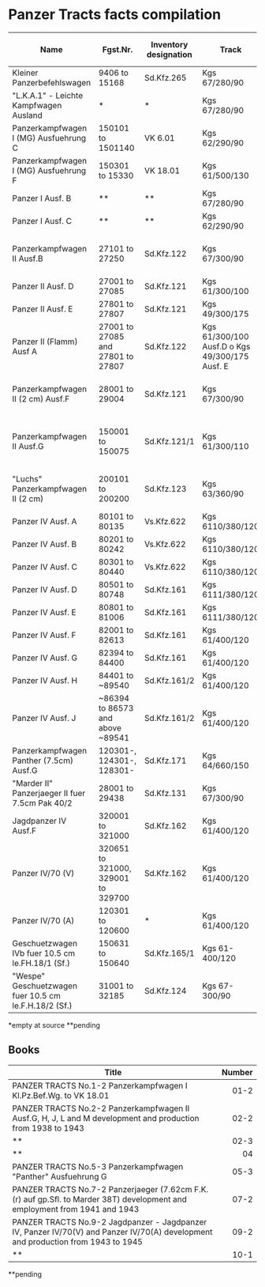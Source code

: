 # Panzer Tracts facts compilation

|Name|Fgst.Nr.|Inventory designation|Track|Links per side|Description|Panzer Tracts source|Page|
|----|--------|---------------------|-----|--------------:|-----------|--------------------:|----:|
|Kleiner Panzerbefehlswagen                            | 9406 to 15168                      | Sd.Kfz.265   | Kgs 67/280/90                                   | 100 | Dry pin 260 (275)                    |  01-2 |   1-120 |
|"L.K.A.1" - Leichte Kampfwagen Ausland                | *                                  | *            | Kgs 67/280/90                                   | 100 | Dry pin                              |  01-2 |   1-145 |
|Panzerkampfwagen I (MG) Ausfuehrung C                 | 150101 to 1501140                  | VK 6.01      | Kgs 62/290/90                                   |  89 | Dry pin                              |  01-2 |   1-158 |
|Panzerkampfwagen I (MG) Ausfuehrung F                 | 150301 to 15330                    | VK 18.01     | Kgs 61/500/130                                  | 65  | Dry pin                              |  01-2 |   1-170 |
|Panzer I Ausf. B                                      |  **                                | **           | Kgs 67/280/90                                   | **  | *                                    | **    |      ** |
|Panzer I Ausf. C                                      |  **                                | **           | Kgs 62/290/90                                   | **  | *                                    | **    |      ** |
|Panzerkampfwagen II Ausf.B                            | 27101 to 27250                     | Sd.Kfz.122   | Kgs 67/300/90                                   | 108 | Dry pin, 285mm wide with 90mm pitch  |  02-3 |  2-3-39 |
|Panzer II Ausf. D                                     | 27001 to 27085                     | Sd.Kfz.121   | Kgs 61/300/100                                  | *   | *                                    |  02-3 |      ** |
|Panzer II Ausf. E                                     | 27801 to 27807                     | Sd.Kfz.121   | Kgs 49/300/175                                  | *   | *                                    |  02-3 |      ** |
|Panzer II (Flamm) Ausf A                              | 27001 to 27085 and 27801 to 27807  | Sd.Kfz.122   | Kgs 61/300/100 Ausf.D o Kgs 49/300/175 Ausf. E  | *   | *                                    |  02-3 |  2-3-23 |
|Panzerkampfwagen II (2 cm) Ausf.F                     | 28001 to 29004                     | Sd.Kfz.121   | Kgs 67/300/90                                   | 108 | Dry pin, 285mm wide with 90mm pitch  |  02-3 |  2-3-39 |
|Panzerkampfwagen II Ausf.G                            | 150001 to 150075                   | Sd.Kfz.121/1 | Kgs 61/300/110                                  |  77 | Dry pin, 300mm wide with 110mm pitch |  02-2 |  2-2-11 |
|"Luchs" Panzerkampfwagen II (2 cm)                    | 200101 to 200200                   | Sd.Kfz.123   | Kgs 63/360/90                                   |  96 | Dry pin, 360mm wide with 90mm pitch  |  02-2 |  2-2-43 |
|Panzer IV Ausf. A                                     | 80101 to 80135                     | Vs.Kfz.622   | Kgs 6110/380/120                                |  99 | Dry pin                              |    04 |      ** |
|Panzer IV Ausf. B                                     | 80201 to 80242                     | Vs.Kfz.622   | Kgs 6110/380/120                                |  99 | Dry pin                              |    04 |      ** |
|Panzer IV Ausf. C                                     | 80301 to 80440                     | Vs.Kfz.622   | Kgs 6110/380/120                                |  99 | Dry pin                              |    04 |      ** |
|Panzer IV Ausf. D                                     | 80501 to 80748                     | Sd.Kfz.161   | Kgs 6111/380/120                                |  99 | Dry pin                              |    04 |      ** |
|Panzer IV Ausf. E                                     | 80801 to 81006                     | Sd.Kfz.161   | Kgs 6111/380/120                                |  99 | Dry pin                              |    04 |      ** |
|Panzer IV Ausf. F                                     | 82001 to 82613                     | Sd.Kfz.161   | Kgs 61/400/120                                  |  99 | Dry pin                              |    04 |      ** |
|Panzer IV Ausf. G                                     | 82394 to 84400                     | Sd.Kfz.161   | Kgs 61/400/120                                  |  99 | Dry pin                              |    04 |      ** |
|Panzer IV Ausf. H                                     | 84401 to ~89540                    | Sd.Kfz.161/2 | Kgs 61/400/120                                  |  99 | Dry pin                              |    04 |      ** |
|Panzer IV Ausf. J                                     | ~86394 to 86573 and above ~89541   | Sd.Kfz.161/2 | Kgs 61/400/120                                  |  99 | Dry pin                              |    04 |      ** |
|Panzerkampfwagen Panther (7.5cm) Ausf.G               | 120301-, 124301-, 128301-          | Sd.Kfz.171   | Kgs 64/660/150                                  |  87 | Dry pin                              |  05-3 |   5-208 |
|"Marder II" Panzerjaeger II fuer 7.5cm Pak 40/2       | 28001 to 29438                     | Sd.Kfz.131   | Kgs 67/300/90                                   | 108 | Dry pin                              |  07-2 |   7-135 |
|Jagdpanzer IV Ausf.F                                  | 320001 to 321000                   | Sd.Kfz.162   | Kgs 61/400/120                                  |  99 | Dry pin                              |  09-2 |  9-2-37 |
|Panzer IV/70 (V)                                      | 320651 to 321000, 329001 to 329700 | Sd.Kfz.162   | Kgs 61/400/120                                  |  99 | Dry pin                              |  09-2 |  9-2-58 |
|Panzer IV/70 (A)                                      | 120301 to 120600                   | *            | Kgs 61/400/120                                  |  99 | Dry pin                              |  09-2 |  9-2-59 |
|Geschuetzwagen IVb fuer 10.5 cm le.FH.18/1 (Sf.)      | 150631 to 150640                   | Sd.Kfz.165/1 | Kgs 61-400/120                                  |  89 | Dry pin                              |  10-1 |  10-1-9 |
|"Wespe" Geschuetzwagen fuer 10.5 cm le.F.H.18/2 (Sf.) | 31001 to 32185                     | Sd.Kfz.124   | Kgs 67-300/90                                   | 108 | Dry pin                              |  10-1 | 10-1-21 |

*empty at source
**pending

## Books

| Title                                                                                                                             | Number |
|-----------------------------------------------------------------------------------------------------------------------------------|-------:|
| PANZER TRACTS No.1-2 Panzerkampfwagen I Kl.Pz.Bef.Wg. to VK 18.01                                                                 |   01-2 |
| PANZER TRACTS No.2-2 Panzerkampfwagen II Ausf.G, H, J, L and M development and production from 1938 to 1943                       |   02-2 |
| **                                                                                                                                |   02-3 |
| **                                                                                                                                |   04   |
| PANZER TRACTS No.5-3 Panzerkampfwagen "Panther" Ausfuehrung G                                                                     |   05-3 |
| PANZER TRACTS No.7-2 Panzerjaeger (7.62cm F.K.(r) auf gp.Sfl. to Marder 38T) development and employment from 1941 and 1943        |   07-2 |
| PANZER TRACTS No.9-2 Jagdpanzer - Jagdpanzer IV, Panzer IV/70(V) and Panzer IV/70(A) development and production from 1943 to 1945 |   09-2 |
| **                                                                                                                                |   10-1 |

**pending
